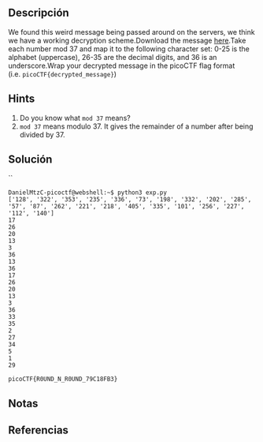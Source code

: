 ## Descripción 
We found this weird message being passed around on the servers, we think we have a working decryption scheme.Download the message [here](https://artifacts.picoctf.net/c/127/message.txt).Take each number mod 37 and map it to the following character set: 0-25 is the alphabet (uppercase), 26-35 are the decimal digits, and 36 is an underscore.Wrap your decrypted message in the picoCTF flag format (i.e. `picoCTF{decrypted_message}`)
## Hints
1. Do you know what `mod 37` means?
2. `mod 37` means modulo 37. It gives the remainder of a number after being divided by 37.
## Solución
``
```
DanielMtzC-picoctf@webshell:~$ python3 exp.py 
['128', '322', '353', '235', '336', '73', '198', '332', '202', '285', '57', '87', '262', '221', '218', '405', '335', '101', '256', '227', '112', '140']
17
26
20
13
3
36
13
36
17
26
20
13
3
36
33
35
2
27
34
5
1
29

picoCTF{R0UND_N_R0UND_79C18FB3}
```

## Notas

## Referencias
